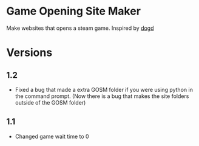 # Game Opening Site Maker
Make websites that opens a steam game. Inspired by [dogd](https://sastofficial.github.io/pages/dogd)
# Versions
## 1.2
* Fixed a bug that made a extra GOSM folder if you were using python in the command prompt. (Now there is a bug that makes the site folders outside of the GOSM folder)
## 1.1
* Changed game wait time to 0 
